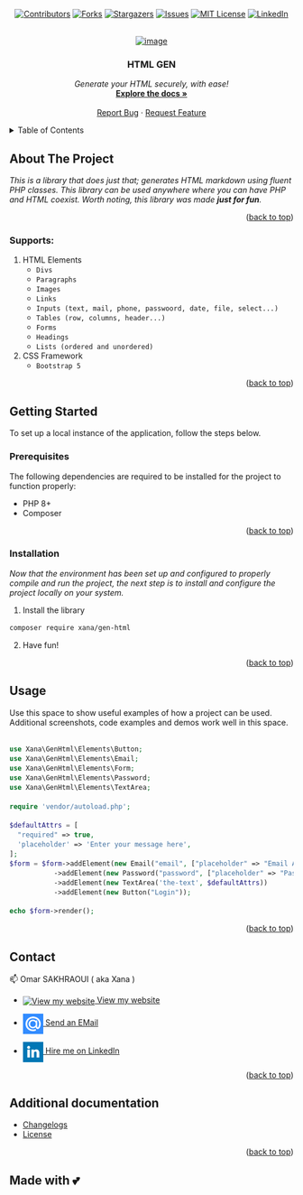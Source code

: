 <div id="top"></div>

<!-- PROJECT SHIELDS -->
<!-- https://www.markdownguide.org/basic-syntax/#reference-style-links-->
<div align="center">

[![Contributors][contributors-shield]][contributors-url]
[![Forks][forks-shield]][forks-url]
[![Stargazers][stars-shield]][stars-url]
[![Issues][issues-shield]][issues-url]
[![MIT License][license-shield]][license-url]
[![LinkedIn][linkedin-shield]][linkedin-url]

</div>

<!-- PROJECT LOGO -->
<br />
<!-- UPDATE -->
<div align="center">
  <a href="https://github.com/omediadon/HTML-Gen">
    <img width="140" alt="image" src="https://www.svgrepo.com/show/530444/availability.svg">
  </a>

<h3 align="center">HTML GEN</h3>

  <p align="center">
  <!-- UPDATE -->
    <i>Generate your HTML securely, with ease!</i>
    <br />
    <a href="https://github.com/omediadon/HTML-Gen"><strong>Explore the docs »</strong></a>
    <br />
    <br />
    <a href="https://github.com/omediadon/HTML-Gen/issues">Report Bug</a>
    ·
    <a href="https://github.com/omediadon/HTML-Gen/issues">Request Feature</a>
  </p>
</div>


<!-- TABLE OF CONTENTS -->
<details>
<summary>Table of Contents</summary>

- [About The Project](#about-the-project)
    - [Supports](#supports)
- [Getting Started](#getting-started)
    - [Prerequisites](#prerequisites)
    - [Installation](#installation)
- [Usage](#usage)
- [Contact](#contact)
- [Additional documentation](#additional-documentation)

</details>


<!-- ABOUT THE PROJECT -->
## About The Project
<!-- UPDATE -->


_This is a library that does just that; generates HTML markdown using fluent PHP classes. This library can be used anywhere where you can have PHP and HTML  coexist. Worth noting, this library was made ***just for fun***._

<p align="right">(<a href="#top">back to top</a>)</p>

<div id="supports"></div>

### Supports:
1. HTML Elements
    * `Divs`
    * `Paragraphs`
    * `Images`
    * `Links`
    * `Inputs (text, mail, phone, passwoord, date, file, select...)`
    * `Tables (row, columns, header...)`
    * `Forms`
    * `Headings`
    * `Lists (ordered and unordered)`
2. CSS Framework
    * `Bootstrap 5`

<p align="right">(<a href="#top">back to top</a>)</p>

<!-- GETTING STARTED -->
## Getting Started

To set up a local instance of the application, follow the steps below.

### Prerequisites
<!-- UPDATE -->
The following dependencies are required to be installed for the project to function properly:
* PHP 8+
* Composer

<p align="right">(<a href="#top">back to top</a>)</p>

### Installation

_Now that the environment has been set up and configured to properly compile and run the project, the next step is to install and configure the project locally on your system._
<!-- UPDATE -->
1. Install the library
  ```sh
  composer require xana/gen-html
  ```
2. Have fun!

<p align="right">(<a href="#top">back to top</a>)</p>


<!-- USAGE EXAMPLES -->
## Usage
<!-- UPDATE -->
Use this space to show useful examples of how a project can be used. Additional screenshots, code examples and demos work well in this space.


  ```php
    
use Xana\GenHtml\Elements\Button;  
use Xana\GenHtml\Elements\Email;  
use Xana\GenHtml\Elements\Form;  
use Xana\GenHtml\Elements\Password;  
use Xana\GenHtml\Elements\TextArea;  
  
require 'vendor/autoload.php';
  
$defaultAttrs = [  
    "required" => true,  
    'placeholder' => 'Enter your message here',  
];
$form = $form->addElement(new Email("email", ["placeholder" => "Email Address"]))  
             ->addElement(new Password("password", ["placeholder" => "Password"]))  
             ->addElement(new TextArea('the-text', $defaultAttrs))  
             ->addElement(new Button("Login"));
               
 echo $form->render();
  ```    

<p align="right">(<a href="#top">back to top</a>)</p>

<!-- CONTACT -->
## Contact

<p>
📫 Omar SAKHRAOUI ( aka Xana ) 

- <a href="https://xanaserver.cloud">
  <img align="center" alt="View my website " width="36px" src="https://www.svgrepo.com/show/345376/website-site-health-medical-drug-pharmacy-web.svg" /> View my website
</a>

- <a href="mailto:webmaster@xanaserver.cloud">
  <img align="center" alt="Send an EMail" width="36px" src="https://raw.githubusercontent.com/edent/SuperTinyIcons/master/images/svg/mail.svg" /> Send an EMail
</a>

- <a href="https://www.linkedin.com/in/omar-sakhraoui/">
  <img align="center" alt="My LinkedIn" width="36px" src="https://raw.githubusercontent.com/edent/SuperTinyIcons/master/images/svg/linkedin.svg" /> Hire me on LinkedIn
</a>

</p>

<p align="right">(<a href="#top">back to top</a>)</p>


## Additional documentation

- [Changelogs](/CHANGELOG.md)
- [License](/LICENSE)

<p align="right">(<a href="#top">back to top</a>)</p>

## Made with 💕

<!-- MARKDOWN LINKS & IMAGES -->

[contributors-shield]: https://img.shields.io/github/contributors/omediadon/HTML-Gen.svg?style=for-the-badge
[contributors-url]: https://github.com/omediadon/HTML-Gen/graphs/contributors
[forks-shield]: https://img.shields.io/github/forks/omediadon/HTML-Gen.svg?style=for-the-badge
[forks-url]: https://github.com/omediadon/HTML-Gen/network/members
[stars-shield]: https://img.shields.io/github/stars/omediadon/HTML-Gen.svg?style=for-the-badge
[stars-url]: https://github.com/omediadon/HTML-Gen/stargazers
[issues-shield]: https://img.shields.io/github/issues/omediadon/HTML-Gen.svg?style=for-the-badge
[issues-url]: https://github.com/omediadon/HTML-Gen/issues
[license-shield]: https://img.shields.io/github/license/omediadon/HTML-Gen.svg?style=for-the-badge
[license-url]: https://github.com/omediadon/HTML-Gen/blob/master/LICENSE
[linkedin-shield]: https://img.shields.io/badge/-LinkedIn-black.svg?style=for-the-badge&logo=linkedin&colorB=555
[linkedin-url]: https://www.linkedin.com/in/omar-sakhraoui
